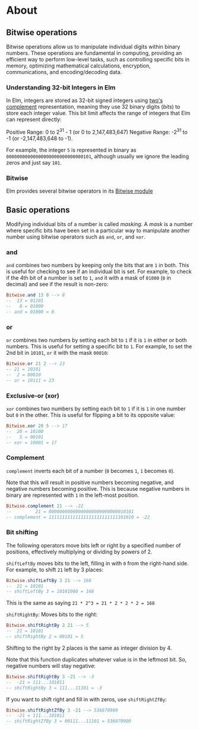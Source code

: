 # About

## Bitwise operations

Bitwise operations allow us to manipulate individual digits within binary numbers.
These operations are fundamental in computing, providing an efficient way to perform low-level tasks, such as controlling specific bits in memory, optimizing mathematical calculations, encryption, communications, and encoding/decoding data.

### Understanding 32-bit Integers in Elm

In Elm, integers are stored as 32-bit signed integers using [two's complement](https://en.wikipedia.org/wiki/Two%27s_complement) representation, meaning they use 32 binary digits (_bits_) to store each integer value.
This bit limit affects the range of integers that Elm can represent directly:

Positive Range: 0 to 2<sup>31</sup> - 1 (or 0 to 2,147,483,647)
Negative Range: -2<sup>31</sup> to -1 (or -2,147,483,648 to -1).

For example, the integer `5` is represented in binary as `00000000000000000000000000000101`, although usually we ignore the leading zeros and just say `101`.

### Bitwise

Elm provides several bitwise operators in its [Bitwise module](https://package.elm-lang.org/packages/elm/core/latest/Bitwise)

## Basic operations

Modifying individual bits of a number is called _masking_.
A _mask_ is a number where specific bits have been set in a particular way to manipulate another number using bitwise operators such as `and`, `or`, and `xor`.

### and

`and` combines two numbers by keeping only the bits that are `1` in both.
This is useful for checking to see if an individual bit is set.
For example, to check if the 4th bit of a number is set to `1`, `and` it with a mask of `01000` (`8` in decimal) and see if the result is non-zero:

```elm
Bitwise.and 13 8 --> 8
--  13 = 01101
--   8 = 01000
-- and = 01000 = 8
```

### or

`or` combines two numbers by setting each bit to `1` if it is `1` in either or both numbers.
This is useful for setting a specific bit to `1`.
For example, to set the 2nd bit in `10101`, `or` it with the mask `00010`:

```elm
Bitwise.or 21 2 --> 23
-- 21 = 10101
--  2 = 00010
-- or = 10111 = 23
```

### Exclusive-or (xor)

`xor` combines two numbers by setting each bit to `1` if it is `1` in one number but `0` in the other.
This is useful for flipping a bit to its opposite value:

```elm
Bitwise.xor 20 5 --> 17
--  20 = 10100
--   5 = 00101
-- xor = 10001 = 17
```

### Complement

`complement` inverts each bit of a number (`0` becomes `1`, `1` becomes `0`).

Note that this will result in positive numbers becoming negative, and negative numbers becoming positive.
This is because negative numbers in binary are represented with `1` in the left-most position.

```elm
Bitwise.complement 21 --> -22
--         21 = 00000000000000000000000000010101
-- complement = 11111111111111111111111111101010 = -22
```

### Bit shifting

The following operators move bits left or right by a specified number of positions, effectively multiplying or dividing by powers of 2.

`shiftLeftBy` moves bits to the left, filling in with `0` from the right-hand side.
For example, to shift `21` left by 3 places:

```elm
Bitwise.shiftLeftBy 3 21 --> 168
--  21 = 10101
-- shiftLeftBy 3 = 10101000 = 168
```

This is the same as saying `21 * 2^3 = 21 * 2 * 2 * 2 = 168`

`shiftRightBy`: Moves bits to the right:

```elm
Bitwise.shiftRightBy 2 21 --> 5
--  21 = 10101
-- shiftRightBy 2 = 00101 = 5
```

Shifting to the right by 2 places is the same as integer division by 4.

Note that this function duplicates whatever value is in the leftmost bit.
So, negative numbers will stay negative:

```elm
Bitwise.shiftRightBy 3 -21 --> -3
--  -21 = 111...101011
-- shiftRightBy 3 = 111...11101 = -3
```

If you want to shift right and fill in with zeros, use `shiftRightZfBy`:

```elm
Bitwise.shiftRightZfBy 3 -21 --> 536870909
--  -21 = 111...101011
-- shiftRightZfBy 3 = 00111...11101 = 536870909
```
